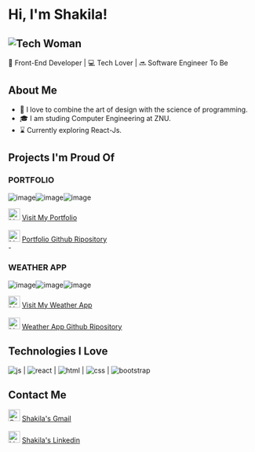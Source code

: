 # Hi, I'm Shakila! 
![Tech Woman](https://img.icons8.com/external-flat-wichaiwi/64/000000/external-designer-gig-economy-flat-wichaiwi.png) 
-
🚀 Front-End Developer | 💻 Tech Lover | 🔜 Software Engineer To Be

## About Me

- 🎨 I love to combine the art of design with the science of programming.
- 🎓 I am studing Computer Engineering at ZNU.
- ⌛ Currently exploring React-Js.

## Projects I'm Proud Of

### PORTFOLIO 
![image](https://github.com/Shackila/Shackila/assets/105964124/e778ee55-7466-46f2-9fbc-f87106f4b25f)![image](https://github.com/Shackila/Shackila/assets/105964124/8f342001-8ee7-42e2-9744-5df63c8264d7)![image](https://github.com/Shackila/Shackila/assets/105964124/001de5d4-023d-4df5-b67f-3c41ffbf39b8)
<div>
  <img src="https://github.com/Shackila/Shackila/assets/105964124/b8ccd9b2-a103-4d4c-88ab-470bb7be3cb0" alt="Link Icon" width="24" height="24">
  <a href="https://tubular-narwhal-219d42.netlify.app/" target="_blank">
  Visit My Portfolio
</a>
  </div>
<br/>
<div>
  <img src="https://github.com/Shackila/Shackila/assets/105964124/310e1e09-217c-4ac6-bb23-6b19f9d7b6cd" alt="Link Icon" width="24" height="24">
  <a href="https://github.com/Shackila/portfolio" target="_blank">
  Portfolio Github Ripository
</a>
  </div>
-

### WEATHER APP
![image](https://github.com/Shackila/Shackila/assets/105964124/e778ee55-7466-46f2-9fbc-f87106f4b25f)![image](https://github.com/Shackila/Shackila/assets/105964124/8f342001-8ee7-42e2-9744-5df63c8264d7)![image](https://github.com/Shackila/Shackila/assets/105964124/001de5d4-023d-4df5-b67f-3c41ffbf39b8)
<div>
   <img src="https://github.com/Shackila/Shackila/assets/105964124/b8ccd9b2-a103-4d4c-88ab-470bb7be3cb0" alt="Link Icon" width="24" height="24">
   <a href="https://regal-kitten-46db67.netlify.app/" target="_blank">
   Visit My Weather App
</a>
  </div>
<br/>
<div>
  <img src="https://github.com/Shackila/Shackila/assets/105964124/310e1e09-217c-4ac6-bb23-6b19f9d7b6cd" alt="Link Icon" width="24" height="24">
  <a href="https://github.com/Shackila/semi-advanced-weather-app" target="_blank">
  Weather App Github Ripository
</a>
  </div>
  
## Technologies I Love

  ![js](https://github.com/Shackila/Shackila/assets/105964124/cf9a0970-6736-4f6f-bcc2-8632267ce703)
| ![react](https://github.com/Shackila/Shackila/assets/105964124/fe52203a-60e7-4c5b-b98a-76001bc11ddb)
| ![html](https://github.com/Shackila/Shackila/assets/105964124/43f18783-bfa7-4cdb-92f4-44e0eae7ec32)
| ![css](https://github.com/Shackila/Shackila/assets/105964124/2d060331-46cf-4a6b-b934-19be3df78a17)
| ![bootstrap](https://github.com/Shackila/Shackila/assets/105964124/47dcce29-f47b-42b1-a100-2da769ea34cf)





## Contact Me

  <div>
  <img src="https://github.com/Shackila/Shackila/assets/105964124/62ce87de-05d8-4a03-bcc6-f9a15fc50e0b" alt="Gmail Icon" width="24" height="24">
    <a href="mvd.shakila@gmail.com" target="_blank">
 Shakila's Gmail
      </a>
    </div>

<br/>
<div>
  <img src="https://github.com/Shackila/Shackila/assets/105964124/c20fb34e-1b5f-46f9-8629-5e2dd4546f0d" alt="LinkedIn Icon" width="24" height="24">
  <a href="https://www.linkedin.com/in/shakila-movahed" target="_blank">
  Shakila's Linkedin
</a>
</div>
